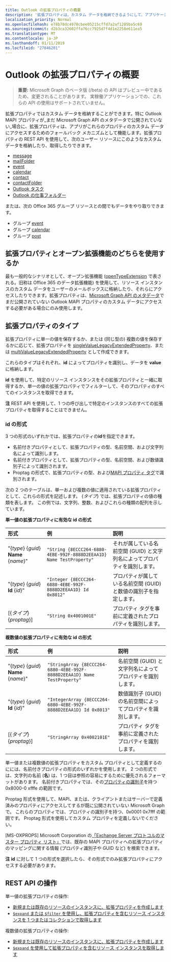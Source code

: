```yaml
---
title: Outlook の拡張プロパティの概要
description: '拡張プロパティは、カスタム データを格納できるようにして、アプリケーションにアクセスするためのフォールバック メカニズムとしてサービスの提供に '
localization_priority: Normal
ms.openlocfilehash: e78b70dc4978cbee05215cffd7a2af1205ba5c69
ms.sourcegitcommit: d2b3ca32602ffa76cc7925d7f4d1e2258e611ea5
ms.translationtype: MT
ms.contentlocale: ja-JP
ms.lasthandoff: 01/11/2019
ms.locfileid: "27846201"
---
```

# <a name="outlook-extended-properties-overview"></a>Outlook の拡張プロパティの概要

> **重要:** Microsoft Graph のベータ版 (/beta) の API はプレビュー中であるため、変更されることがあります。 実稼働アプリケーションでの、これらの API の使用はサポートされていません。

拡張プロパティではカスタム データを格納することができます。特に Outlook MAPI プロパティが_まだ Microsoft Graph API のメタデータで公開されていない_場合に、拡張プロパティは、アプリがこれらのプロパティのカスタム データにアクセスするためのフォールバック メカニズムとして機能します。拡張プロパティの REST API を使用して、次のユーザー リソースにこのようなカスタム データを格納したり、取得したりできます。

- [message](../resources/message.md)
- [mailFolder](../resources/mailfolder.md)
- [event](../resources/event.md)
- [calendar](../resources/calendar.md)
- [contact](../resources/contact.md)
- [contactFolder](../resources/contactfolder.md)
- [Outlook タスク](../resources/outlooktask.md)
- [Outlook の仕事フォルダー](../resources/outlooktaskfolder.md) 

または、次の Office 365 グループ リソースとの間でもデータをやり取りできます。

- グループ [event](../resources/event.md)
- グループ [calendar](../resources/calendar.md)
- グループ [post](../resources/post.md) 

## <a name="use-extended-properties-or-open-extensions"></a>拡張プロパティとオープン拡張機能のどちらを使用するか

最も一般的なシナリオとして、オープン拡張機能 ([openTypeExtension](../resources/opentypeextension.md) で表される。旧称は Office 365 のデータ拡張機能) を使用して、リソース インスタンスのカスタム データをユーザーのメールボックスに格納したり、それらにアクセスしたりできます。拡張プロパティは、[Microsoft Graph API のメタデータ](https://developer.microsoft.com/graph/docs/overview/call_api)でまだ公開されていない Outlook MAPI プロパティのカスタム データにアクセスする必要がある場合にのみ使用します。

## <a name="types-of-extended-properties"></a>拡張プロパティのタイプ

拡張プロパティに単一の値を保存するか、または (同じ型の) 複数の値を保存するかに応じて、拡張プロパティを [singleValueLegacyExtendedProperty](../resources/singlevaluelegacyextendedproperty.md)、または [multiValueLegacyExtendedProperty](../resources/multivaluelegacyextendedproperty.md) として作成できます。

これらのタイプはそれぞれ、**id** によってプロパティを識別し、データを **value** に格納します。 

**id** を使用して、特定のリソース インスタンスをその拡張プロパティと一緒に取得するか、単一の値の拡張プロパティでフィルターして、そのプロパティのすべてのインスタンスを取得できます。 

**注** REST API を使用して、1 つの呼び出しで特定のインスタンスのすべての拡張プロパティを取得することはできません。
  

### <a name="id-formats"></a>id の形式

3 つの形式のいずれかでは、拡張プロパティの**id**を指定できます。

- 名前付きプロパティとして、拡張プロパティの型、名前空間、および文字列名によって識別します。
- 名前付きプロパティとして、拡張プロパティの型、名前空間、および数値識別子によって識別されます。
- Proptag の形式で、拡張プロパティの型、および[MAPI プロパティ タグ](https://docs.microsoft.com/en-us/office/client-developer/outlook/mapi/mapi-property-tags)で識別されます。

次の 2 つのテーブルは、単一および複数の値に適用されている拡張プロパティとして、これらの形式を記述します。 {_タイプ_} では、拡張プロパティの値の種類を表します。 この例では、文字列、整数、およびこれらの種類の配列を示しています。

**単一値の拡張プロパティに有効な id の形式**

|**形式**|**例**|**説明**|
|:---------|:----------|:--------------|
| "{_type_} {_guid_} **Name** {_name_}" | ```"String {8ECCC264-6880-4EBE-992F-8888D2EEAA1D} Name TestProperty"``` | それが属している名前空間 (GUID) と文字列名によってプロパティを識別します。         |
| "{_type_} {_guid_} **Id** {_id_}"     | ```"Integer {8ECCC264-6880-4EBE-992F-8888D2EEAA1D} Id 0x8012"```        | プロパティが属している名前空間 (GUID) と数値の識別子を指定します。  |
| [{_タイプ_} {_proptag_}]                    | ```"String 0x4001001E"```                                           | プロパティ タグを事前に定義されたプロパティを識別します。 |

**複数値の拡張プロパティに有効な id の形式**

|**形式**|**例**|**説明**|
|:---------|:----------|:--------------|
| "{_type_} {_guid_} **Name** {_name_}" | ```"StringArray {8ECCC264-6880-4EBE-992F-8888D2EEAA1D} Name TestProperty"``` | 名前空間 (GUID) と文字列名によってプロパティを識別します。         |
| "{_type_} {_guid_} **Id** {_id_}"     | ```"IntegerArray {8ECCC264-6880-4EBE-992F-8888D2EEAA1D} Id 0x8013"```        | 数値識別子 (GUID) の名前空間によってプロパティを識別します。   |
| [{_タイプ_} {_proptag_}]                    | ```"StringArray 0x4002101E"```                                           | プロパティ タグを事前に定義されたプロパティを識別します。 |


単一値または複数値の拡張プロパティをカスタム プロパティとして定義するのにには、名前付きプロパティの形式のいずれかを使用します。 2 つの形式では、文字列の名前 (**名**) は、1 つ目は参照の容易にするために優先されるフォーマットがあります。 名前付きプロパティでは、その[プロパティの識別子](https://docs.microsoft.com/en-us/office/client-developer/outlook/mapi/mapi-property-identifier-overview)を持つ 0x8000-0 xfffe の範囲です。

Proptag 形式を使用して、MAPI、または、クライアントまたはサーバーで定義済みのプロパティにアクセスしてするが既に公開されていない Microsoft Graph で。 これらのプロパティでは、プロパティの識別子を持つ、0x0001 0x7fff の範囲です。 Proptag 形式を使用してカスタム プロパティを定義しないでください。 


  \[MS-OXPROPS\] Microsoft Corporation の[「Exchange Server プロトコルのマスター プロパティ リスト」](https://msdn.microsoft.com/library/cc433490%28v=exchg.80%29.aspx)では、既存の MAPI プロパティへの拡張プロパティのマッピングに関する情報 (プロパティ識別子や GUID など) を検索できます。

**注** **id** に対して 1 つの形式を選択したら、その形式でのみ拡張プロパティにアクセスする必要があります。

## <a name="rest-api-operations"></a>REST API の操作
 
単一値の拡張プロパティの操作:

- [新規または既存のリソースのインスタンスに、拡張プロパティを作成します](../api/singlevaluelegacyextendedproperty-post-singlevalueextendedproperties.md)
- [`$expand` または `$filter` を使用し、拡張プロパティを含むリソース インスタンスを 1 つまたはコレクションで取得します](../api/singlevaluelegacyextendedproperty-get.md)

複数値の拡張プロパティの操作:

- [新規または既存のリソースのインスタンスに、拡張プロパティを作成します](../api/multivaluelegacyextendedproperty-post-multivalueextendedproperties.md)
- [`$expand` を使用して拡張プロパティを含むリソース インスタンスを取得します](../api/multivaluelegacyextendedproperty-get.md)

